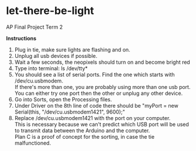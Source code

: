 # let-there-be-light
AP Final Project Term 2

**Instructions** <br/>
1. Plug in tie, make sure lights are flashing and on. <br/>
2. Unplug all usb devices if possible. <br/>
3. Wait a few seconds, the neopixels should turn on and become bright red <br/>
4. Type into terminal: ls /dev/tty* <br/>
5. You should see a list of serial ports. Find the one which starts with /dev/cu.usbmodem. <br/>
If there's more than one, you are probably using more than one usb port. You can either try one port then the other or unplug any other device. <br/>
6. Go into Sorts, open the Processing files. <br/>
7. Under Driver on the 8th line of code there should be "myPort = new Serial(this, "/dev/cu.usbmodem1421", 9600);" <br/>
8. Replace /dev/cu.usbmodem1421 with the port on your computer. <br/>
This is necessary because we can't predict which USB port will be used to transmit data between the Arduino and the computer. <br/> Plan C is a proof of concept for the sorting, in case the tie malfunctioned. <br/>
